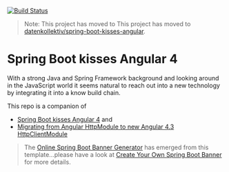 [![Build Status](https://travis-ci.org/fwaibel/spring-boot-kisses-angular.svg?branch=master)](https://travis-ci.org/fwaibel/spring-boot-kisses-angular)

> Note: This project has moved to This project has moved to [datenkollektiv/spring-boot-kisses-angular](https://github.com/datenkollektiv/spring-boot-kisses-angular).

# Spring Boot kisses Angular 4

With a strong Java and Spring Framework background and looking around in the JavaScript world it seems natural to reach out into a new technology by integrating it into a know build chain.

This repo is a companion of
* [Spring Boot kisses Angular 4](https://devops.datenkollektiv.de/spring-boot-kisses-angular-4.html) and
* [Migrating from Angular HttpModule to new Angular 4.3 HttpClientModule](https://devops.datenkollektiv.de/migrating-from-angular-httpmodule-to-new-angular-43-httpclientmodule.html)

> The [Online Spring Boot Banner Generator](https://devops.datenkollektiv.de/banner.txt/index.html) has emerged from this template...please have a look at [Create Your Own Spring Boot Banner](https://devops.datenkollektiv.de/create-your-own-spring-boot-banner.html) for more details.
